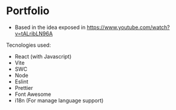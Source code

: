 # Portfolio

- Based in the idea exposed in https://www.youtube.com/watch?v=tALribLN96A

Tecnologies used:

- React (with Javascript)
- Vite
- SWC
- Node
- Eslint
- Prettier
- Font Awesome
- i18n (For manage language support)

